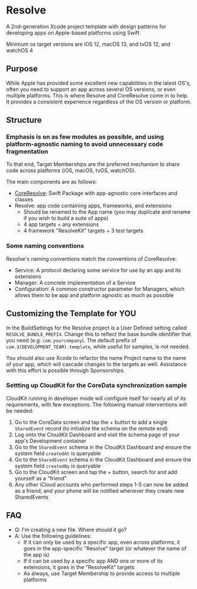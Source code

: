 # Resolve #

A 2nd-generation Xcode project template with design patterns for developing apps on Apple-based platforms using Swift

Minimum os target versions are iOS 12, macOS 13, and tvOS 12, and watchOS 4

## Purpose ##

While Apple has provided some excellent new capabilities in the latest OS's, often you need to support an app across several OS versions, or even multiple platforms. This is where Resolve and CoreResolve come in to help. It provides a consistent experience regardless of the OS version or platform.

## Structure ##

### Emphasis is on as few modules as possible, and using platform-agnostic naming to avoid unnecessary code fragmentation

To that end, Target Memberships are the preferred mechanism to share code across platforms (iOS, macOS, tvOS, watchOS).

The main components are as follows:

* [CoreResolve](https://github.com/theappstudiollc/CoreResolve): Swift Package with app-agnostic core interfaces and classes
* Resolve: app code containing apps, frameworks, and extensions
	- Should be renamed to the App name (you may duplicate and rename if you wish to build a suite of apps)
	- 4 app targets + any extensions
	- 4 framework "ResolveKit" targets + 3 test targets

### Some naming conventions

Resolve's naming conventions match the conventions of CoreResolve:

* Service: A protocol declaring some service for use by an app and its extensions
* Manager: A concrete implementation of a Service
* Configuration: A common constructor parameter for Managers, which allows them to be app and platform agnostic as much as possible

## Customizing the Template for YOU ##

In the BuildSettings for the Resolve project is a User Defined setting called `RESOLVE_BUNDLE_PREFIX`. Change this to reflect the base bundle identifier that you need (e.g. `com.yourcompany`). The default prefix of `com.$(DEVELOPMENT_TEAM).template`, while useful for samples, is not needed.

You should also use Xcode to refactor the name Project name to the name of your app, which will cascade changes to the targets as well. Assistance with this effort is possible through Sponsorships.

### Settting up CloudKit for the CoreData synchronization sample ###

CloudKit running in developer mode will configure itself for nearly all of its requirements, with few exceptions. The following manual interventions will be needed:

1) Go to the CoreData screen and tap the + button to add a single `SharedEvent` record (to initialize the schema on the remote end)
2) Log onto the CloudKit Dashboard and visit the schema page of your app's Development container
3) Go to the `SharedEvent` schema in the CloudKit Dashboard and ensure the system field `createdAt` is queryable
4) Go to the `SharedEvent` schema in the CloudKit Dashboard and ensure the system field `createdBy` is queryable
5) Go to the CloudKit screen and tap the + button, search for and add yourself as a "friend"
6) Any other iCloud accounts who performed steps 1-5 can now be added as a friend, and your phone will be notified whenever they create new SharedEvents 

## FAQ ##

* Q: I'm creating a new file. Where should it go?
* A: Use the following guidelines:
	- If it can only be used by a specific app, even across platforms, it goes in the app-specific "Resolve" target (or whatever the name of the app is)
	- If it can be used by a specific app AND one or more of its extensions, it goes in the "ResolveKit" targets
	- As always, use Target Membership to provide access to multiple platforms 
